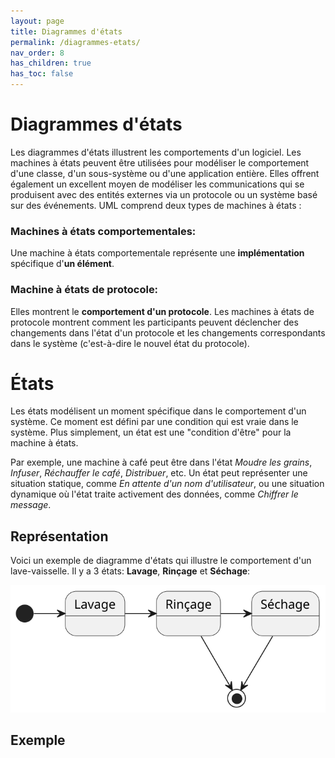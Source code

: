 ```yaml
---
layout: page
title: Diagrammes d'états
permalink: /diagrammes-etats/
nav_order: 8
has_children: true
has_toc: false
---
```


# Diagrammes d'états


Les diagrammes d'états illustrent les comportements d'un logiciel. Les machines à états peuvent être utilisées pour modéliser le comportement d'une classe, d'un sous-système ou d'une application entière. Elles offrent également un excellent moyen de modéliser les communications qui se produisent avec des entités externes via un protocole ou un système basé sur des événements.
UML comprend deux types de machines à états :

### Machines à états comportementales:  
Une machine à états comportementale représente une **implémentation** spécifique d'**un élément**.

### Machine à états de protocole:  
Elles montrent le **comportement d'un protocole**. Les machines à états de protocole montrent comment les participants peuvent déclencher des changements dans l'état d'un protocole et les changements correspondants dans le système (c'est-à-dire le nouvel état du protocole). 

# États

Les états modélisent un moment spécifique dans le comportement d'un système. Ce moment est défini par une condition qui est vraie dans le système. Plus simplement, un état est une "condition d'être" pour la machine à états.

Par exemple, une machine à café peut être dans l'état *Moudre les grains*, *Infuser*, *Réchauffer le café*, *Distribuer*, etc. Un état peut représenter une situation statique, comme *En attente d'un nom d'utilisateur*, ou une situation dynamique où l'état traite activement des données, comme *Chiffrer le message*.



## Représentation
Voici un exemple de diagramme d'états qui illustre le comportement d'un lave-vaisselle. Il y a 3 états: **Lavage**, **Rinçage** et **Séchage**:  

![](/out/plant_uml/stateDiagRepresentation/stateDiagRepresentation.svg)


## Exemple


